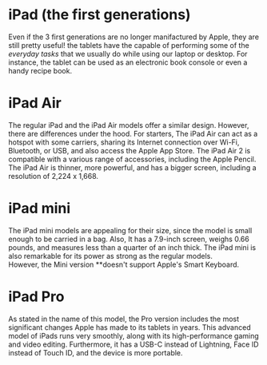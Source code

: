 # iPad (the first generations)

Even if the 3 first generations are no longer manifactured by Apple, they are still pretty useful! the tablets have the capable of performing some of the *everyday tasks* that we usually do while using our laptop or desktop. For instance, the tablet can be used as an electronic book console or even a handy recipe book.

# iPad Air

The regular iPad and the iPad Air models offer a similar design. However, there are differences under the hood.
For starters, The iPad Air can act as a hotspot with some carriers, sharing its Internet connection over Wi-Fi, Bluetooth, or USB, and also access the Apple App Store. The iPad Air 2 is compatible with a various range of accessories, including the Apple Pencil.
The iPad Air is thinner, more powerful, and has a bigger screen, including a resolution of 2,224 x 1,668.

# iPad mini

The iPad mini models are appealing for their size, since the model is small enough to be carried in a bag. 
Also, It has a 7.9-inch screen, weighs 0.66 pounds, and measures less than a quarter of an inch thick. 
The iPad mini is also remarkable for its power as strong as the regular models.   
However, the Mini version **doesn't support Apple's Smart Keyboard.

# iPad Pro 

As stated in the name of this model, the Pro version includes the most significant changes Apple has made to its tablets in years. 
This advanced model of iPads runs very smoothly, along with its high-performance gaming and video editing. 
Furthermore, it has a USB-C instead of Lightning, Face ID instead of Touch ID, and the device is more portable.



